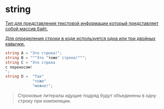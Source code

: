 # string

<a href="https://www.angelcode.com/angelscript/sdk/docs/manual/doc_datatypes_strings.html"/>

Тип для представления текстовой информации который представляет собой массив байт.

Для определения строки в коде используется одна или три двойных кавычки.

```C#
string A = "Это строка!";
string B = """Это "тоже" строка!""";
string C = "Это строка
с переносом!
";
string D =  "Так"
            "тоже"
            "можно!";
```

> Строковые литералы идущие подряд будут объединены в одну строку при компиляции.

<a href="https://www.angelcode.com/angelscript/sdk/docs/manual/doc_datatypes_strings.html" />
